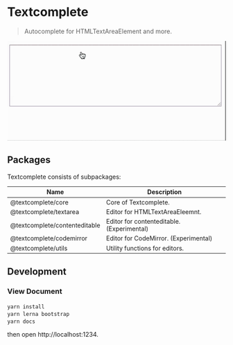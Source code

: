 # Textcomplete

> Autocomplete for HTMLTextAreaElement and more.

![](./docs/images/demo.gif)

## Packages

Textcomplete consists of subpackages:

Name                          | Description
------------------------------|-------------------------------------------
@textcomplete/core            | Core of Textcomplete.
@textcomplete/textarea        | Editor for HTMLTextAreaEleemnt.
@textcomplete/contenteditable | Editor for contenteditable. (Experimental)
@textcomplete/codemirror      | Editor for CodeMirror. (Experimental)
@textcomplete/utils           | Utility functions for editors.

## Development

### View Document

```bash
yarn install
yarn lerna bootstrap
yarn docs
```

then open http://localhost:1234.
